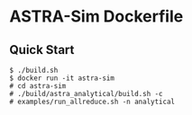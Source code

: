# ASTRA-Sim Dockerfile
## Quick Start
```
$ ./build.sh
$ docker run -it astra-sim
# cd astra-sim
# ./build/astra_analytical/build.sh -c
# examples/run_allreduce.sh -n analytical
```
